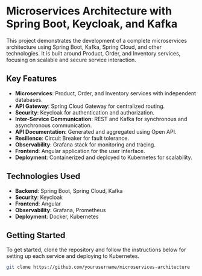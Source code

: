 # Microservices Architecture with Spring Boot, Keycloak, and Kafka

This project demonstrates the development of a complete microservices architecture using Spring Boot, Kafka, Spring Cloud, and other technologies. It is built around Product, Order, and Inventory services, focusing on scalable and secure service interaction.

## Key Features

- **Microservices**: Product, Order, and Inventory services with independent databases.
- **API Gateway**: Spring Cloud Gateway for centralized routing.
- **Security**: Keycloak for authentication and authorization.
- **Inter-Service Communication**: REST and Kafka for synchronous and asynchronous communication.
- **API Documentation**: Generated and aggregated using Open API.
- **Resilience**: Circuit Breaker for fault tolerance.
- **Observability**: Grafana stack for monitoring and tracing.
- **Frontend**: Angular application for the user interface.
- **Deployment**: Containerized and deployed to Kubernetes for scalability.

## Technologies Used

- **Backend**: Spring Boot, Spring Cloud, Kafka
- **Security**: Keycloak
- **Frontend**: Angular
- **Observability**: Grafana, Prometheus
- **Deployment**: Docker, Kubernetes

## Getting Started

To get started, clone the repository and follow the instructions below for setting up each service and deploying to Kubernetes.

```bash
git clone https://github.com/yourusername/microservices-architecture

